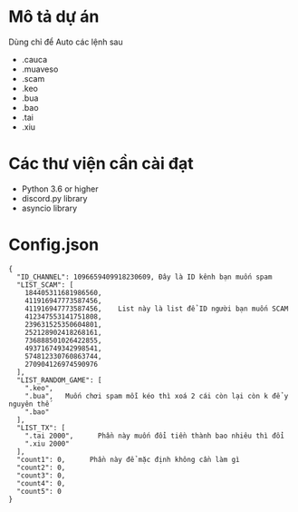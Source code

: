 # Mô tả dự án

Dùng chỉ để Auto các lệnh sau
- .cauca
- .muaveso
- .scam
- .keo
- .bua
- .bao
- .tai
- .xiu
# Các thư viện cần cài đạt

- Python 3.6 or higher
- discord.py library
- asyncio library
# Config.json
```
{
  "ID_CHANNEL": 1096659409918230609, Đây là ID kênh bạn muốn spam
  "LIST_SCAM": [                 
    184405311681986560,
    411916947773587456,
    411916947773587456,    List này là list để ID người bạn muốn SCAM
    412347553141751808,
    239631525350604801,
    252128902418268161,
    736888501026422855,
    493716749342998541,
    574812330760863744,
    270904126974590976
  ],
  "LIST_RANDOM_GAME": [
    ".keo",                    
    ".bua",   Muốn chơi spam mỗi kéo thì xoá 2 cái còn lại còn k để y nguyên thế
    ".bao"
  ],
  "LIST_TX": [
    ".tai 2000",      Phần này muốn đổi tiền thành bao nhiêu thì đổi
    ".xiu 2000"
  ],
  "count1": 0,      Phần này để mặc định không cần làm gì
  "count2": 0,
  "count3": 0,
  "count4": 0,
  "count5": 0
}
```

